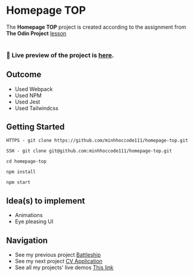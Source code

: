 # Homepage TOP

The **Homepage TOP** project is created according to the assignment from **The Odin Project** [lesson](https://www.theodinproject.com/lessons/node-path-advanced-html-and-css-personal-portfolio/)
<br>
<br>

### 🔗 **Live preview** of the project is [here](https://minhhoccode111.github.io/homepage-top/).

## **Outcome**

- Used Webpack
- Used NPM
- Used Jest
- Used Tailwindcss

## **Getting Started**

```
HTTPS - git clone https://github.com/minhhoccode111/homepage-top.git

SSH - git clone git@github.com:minhhoccode111/homepage-top.git

cd homepage-top

npm install

npm start
```

## **Idea(s) to implement**

- Animations
- Eye pleasing UI

## **Navigation**

- See my previous project [Battleship](https://github.com/minhhoccode111/battleship-top)
- See my next project [CV Application](https://github.com/minhhoccode111/cv-application-top)
- See all my projects' live demos [This link](https://github.com/minhhoccode111/all-projects-live-demos)
